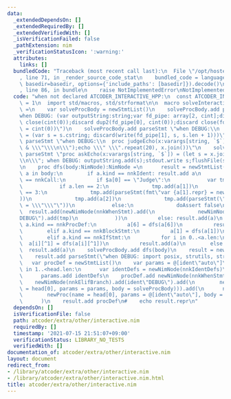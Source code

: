 ```yaml
---
data:
  _extendedDependsOn: []
  _extendedRequiredBy: []
  _extendedVerifiedWith: []
  _isVerificationFailed: false
  _pathExtension: nim
  _verificationStatusIcon: ':warning:'
  attributes:
    links: []
  bundledCode: "Traceback (most recent call last):\n  File \"/opt/hostedtoolcache/Python/3.10.0/x64/lib/python3.10/site-packages/onlinejudge_verify/documentation/build.py\"\
    , line 71, in _render_source_code_stat\n    bundled_code = language.bundle(stat.path,\
    \ basedir=basedir, options={'include_paths': [basedir]}).decode()\n  File \"/opt/hostedtoolcache/Python/3.10.0/x64/lib/python3.10/site-packages/onlinejudge_verify/languages/nim.py\"\
    , line 86, in bundle\n    raise NotImplementedError\nNotImplementedError\n"
  code: "when not declared ATCODER_INTERACTIVE_HPP:\n  const ATCODER_INTERACTIVE_HPP*\
    \ = 1\n  import std/macros, std/strformat\n\n  macro solveInteractive*(head, body:untyped)\
    \ =\n    var solveProcBody = newStmtList()\n    solveProcBody.add parseStmt(\"\
    when DEBUG: (var outputString:string;var fd_pipe: array[2, cint];discard pipe(fd_pipe);discard\
    \ close(cint(0));discard dup2(fd_pipe[0], cint(0));discard close(fd_pipe[0]);fd_pipe[0]\
    \ = cint(0))\")\n    solveProcBody.add parseStmt \"when DEBUG:\\n  proc addStdin(s:string)\
    \ = (var s = s.cstring; discard(write(fd_pipe[1], s, s.len + 1)))\"\n    solveProcBody.add\
    \ parseStmt \"when DEBUG:\\n  proc judgeEcho(x:varargs[string, `$`]) = (addStdin(x.join()\
    \ & \\\"\\\\n\\\");echo \\\" \\\".repeat(20), x.join())\"\n    solveProcBody.add\
    \ parseStmt \"proc askEcho(x:varargs[string, `$`]) = (let s = x.join() & \\\"\\\
    \\n\\\"; when DEBUG: outputString.add(s);stdout.write s;flushFile(stdout);)\"\n\
    \n    proc dfs(body:NimNode):NimNode =\n      result = newStmtList()\n      for\
    \ a in body:\n        if a.kind == nnkIdent: result.add a\n        elif a.kind\
    \ == nnkCall:\n          if $a[0] == \"Judge\":\n            var tmp = newStmtList()\n\
    \            if a.len == 2:\n              tmp.add(a[1])\n            elif a.len\
    \ == 3:\n              tmp.add(parseStmt(fmt\"var {a[1].repr} = newStringStream(outputString)\"\
    ))\n              tmp.add(a[2])\n              tmp.add(parseStmt(\"outputString\
    \ = \\\"\\\"\"))\n            else:\n              doAssert false\n          \
    \  result.add(newNimNode(nnkWhenStmt).add(\n              newNimNode(nnkElifBranch).add(ident\"\
    DEBUG\").add(tmp)\n            ))\n          else: result.add(a)\n        elif\
    \ a.kind == nnkProcDef:\n          a[6] = dfs(a[6])\n          result.add(a)\n\
    \        elif a.kind == nnkBlockStmt:\n          a[1] = dfs(a[1])\n          result.add(a)\n\
    \        elif a.kind == nnkIfStmt:\n          for i in 0..<a.len:\n          \
    \  a[i][^1] = dfs(a[i][^1])\n          result.add(a)\n        else:\n        \
    \  result.add(a)\n    solveProcBody.add dfs(body)\n    result = newStmtList()\n\
    \    result.add parseStmt(\"when DEBUG: import posix, strutils, streams\")\n \
    \   var procDef = newStmtList()\n    var params = @[ident\"auto\"]\n    for i\
    \ in 1..<head.len:\n      var identDefs = newNimNode(nnkIdentDefs)\n      identDefs.add(head[i][0]).add(head[i][1]).add(newEmptyNode())\n\
    \      params.add identDefs\n    procDef.add newNimNode(nnkWhenStmt).add(\n  \
    \    newNimNode(nnkElifBranch).add(ident\"DEBUG\").add(\n        newProc(name\
    \ = head[0], params = params, body = solveProcBody))).add(\n      newNimNode(nnkElse).add(\n\
    \        newProc(name = head[0], params = @[ident\"auto\"], body = solveProcBody))\n\
    \      )\n    result.add procDef\n#    echo result.repr\n"
  dependsOn: []
  isVerificationFile: false
  path: atcoder/extra/other/interactive.nim
  requiredBy: []
  timestamp: '2021-07-15 21:51:07+09:00'
  verificationStatus: LIBRARY_NO_TESTS
  verifiedWith: []
documentation_of: atcoder/extra/other/interactive.nim
layout: document
redirect_from:
- /library/atcoder/extra/other/interactive.nim
- /library/atcoder/extra/other/interactive.nim.html
title: atcoder/extra/other/interactive.nim
---
```

